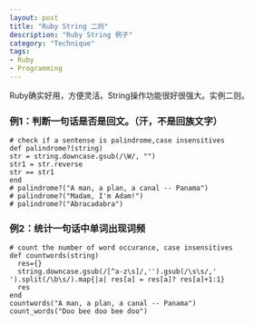 ```yaml
---
layout: post
title: "Ruby String 二则"
description: "Ruby String 例子"
category: "Technique"
tags:
- Ruby
- Programming
---
```



Ruby确实好用，方便灵活。String操作功能很好很强大。实例二则。


### 例1：判断一句话是否是回文。（汗，不是回族文字）

	# check if a sentense is palindrome,case insensitives 
	def palindrome?(string)
	str = string.downcase.gsub(/\W/, "") 
	str1 = str.reverse 
	str == str1
	end
	# palindrome?("A man, a plan, a canal -- Panama") 
	# palindrome?("Madam, I'm Adam!") 
	# palindrome?("Abracadabra")




### 例2：统计一句话中单词出现词频

	# count the number of word occurance, case insensitives 
	def countwords(string) 
	  res={} 
	  string.downcase.gsub(/[^a-z\s]/,'').gsub(/\s\s/,' ').split(/\b\s/).map{|a| res[a] = res[a]? res[a]+1:1} 
	  res 
	end
	countwords("A man, a plan, a canal -- Panama") 
	count_words("Doo bee doo bee doo")